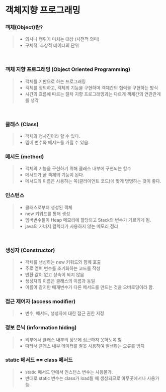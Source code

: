 # 객체지향 프로그래밍

### 객체(Object)란?

> - 의사나 행위가 미치는 대상 (사전적 의미)
> - 구체적, 추상적 데이터의 단위 

<br>

### 객체 지향 프로그래밍 (Object Oriented Programming)

> - 객체를 기반으로 하는 프로그래밍
> - 객체를 정의하고, 객체의 기능을 구현하며 객체간의 협력을 구현하는 방식
> - 시간의 흐름에 따르는 절차 지향 프로그래밍과는 다르게 객체간의 연관관계를 생각

<br>

### 클래스 (Class)

> - 객체의 청사진이라 할 수 있다.
> - 멤버 변수와 메서드를 가질 수 있음.

### 메서드 (method)

> - 객체의 기능을 구현하기 위해 클래스 내부에 구현되는 함수
> - 메서드가 곧 객체의 기능이 된다.
> - 메서드의 이름은 사용하는 쪽(클라이언트 코드)에 맞게 명명하는 것이 좋다.

### 인스턴스 

> - 클래스로부터 생성된 객체
> - new 키워드를 통해 생성
> - 멤버변수들이 Heap 메모리에 할당되고 Stack의 변수가 가르키게 됨.
> - java의 가비지 컬렉터가 사용하지 않는 메모리 정리

<br>

### 생성자 (Constructor)

> - 객체를 생성하는 new 키워드와 함께 호출
> - 주로 멤버 변수를 초기화하는 코드를 작성
> - 반환 값이 없고 상속이 되지 않음
> - 생성자의 이름은 클래스의 이름과 동일
> - 이름이 같지만 매개변수가 다른 메서드를 만드는 것을 오버로딩이라 함.



### 접근 제어자 (access modifier)

> - 변수, 메서드, 생성자에 대한 접근 권한 지정

### 정보 은닉 (information hiding)

> - 외부에서 클래스 내부의 정보에 접근하지 못하도록 함
> - 따라서 클래스 내부 데이터를 잘못 사용하여 발생하는 오류를 방지



### static 메서드 == class 메서드

> - static 메서드 안에서 인스턴스 변수는 사용불가.
> - 반대로 static 변수는 class가 load될 때 생성되므로 아무곳에서나 사용가능.